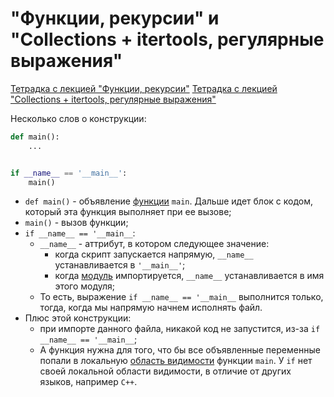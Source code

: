 # "Функции, рекурсии" и "Collections + itertools, регулярные выражения"

[Тетрадка с лекцией "Функции, рекурсии"](https://colab.research.google.com/github/Palladain/Python_1_HSE_2024/blob/main/Lectures/Lecture_04.ipynb)
[Тетрадка с лекцией "Collections + itertools, регулярные выражения"](https://colab.research.google.com/github/Palladain/Python_1_HSE_2024/blob/main/Lectures/Lecture_05.ipynb)

Несколько слов о конструкции:
```python
def main():
    ...


if __name__ == '__main__':
    main()
```
- `def main()` - объявление [функции](https://docs.python.org/3/tutorial/controlflow.html#defining-functions) `main`. Дальше идет блок с кодом, который эта функция выполняет при ее вызове;
- `main()` - вызов функции;
- `if __name__ == '__main__`:
  - `__name__` - аттрибут, в котором следующее значение:
    - когда скрипт запускается напрямую, `__name__` устанавливается в `'__main__'`;
    - когда [модуль](https://docs.python.org/3/tutorial/modules.html) импортируется, `__name__` устанавливается в имя этого модуля;
  - То есть, выражение `if __name__ == '__main__` выполнится только, тогда, когда мы напрямую начнем исполнять файл.
- Плюс этой конструкции:
  - при импорте данного файла, никакой код не запустится, из-за `if __name__ == '__main__`;
  - А функция нужна для того, что бы все объявленные переменные попали в локальную [область видимости](https://www.yuripetrov.ru/edu/python/ch_05_01.html#id27) функции `main`. У `if` нет своей локальной области видимости, в отличие от других языков, например `C++`.
